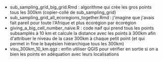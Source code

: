- sub_sampling_grid_big_grid.Rmd : algorithme qui crée les gros points tous les 300km (copier-collé de sub_sampling_grid)
- sub_sampling_grid_all_ecoregions_together.Rmd : j'imagine que j'avais fait pareil pour toute l'Afrique et plus écorégion par écorégion
- giving_a_big_cell_number_naive.R : code naif qui prend tous les points subsamplés à 10 km et calcule la distance avec les points à 300km afin d'attribuer le niveau de la case 300km à chaque petit point (et qui permet in fine le bayésien hiérarchique tous les 300km)
- visu_300km_10_km.qgz : enfin utiliser QGIS pour vérifier en sortie si on a bien les points en adéquation avec leurs localisations
